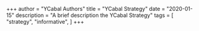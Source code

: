 +++
author = "YCabal Authors"
title = "YCabal Strategy"
date = "2020-01-15"
description = "A brief description the YCabal Strategy"
tags = [
    "strategy",
    "informative",
]
+++
